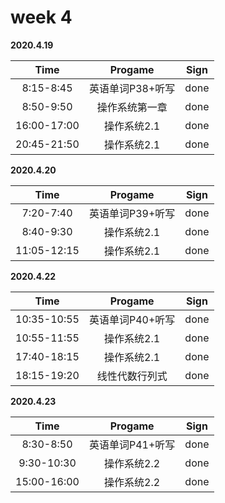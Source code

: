 # week 4

**2020.4.19**

Time|Progame|Sign
|:-----:|:-----:|:-----:|
8:15-8:45|英语单词P38+听写|done
8:50-9:50|操作系统第一章|done
16:00-17:00|操作系统2.1|done
20:45-21:50|操作系统2.1|done

**2020.4.20**

Time|Progame|Sign
|:-----:|:-----:|:-----:|
7:20-7:40|英语单词P39+听写|done
8:40-9:30|操作系统2.1|done
11:05-12:15|操作系统2.1|done

**2020.4.22**

Time|Progame|Sign
|:-----:|:-----:|:-----:|
10:35-10:55|英语单词P40+听写|done
10:55-11:55|操作系统2.1|done
17:40-18:15|操作系统2.1|done
18:15-19:20|线性代数行列式|done

**2020.4.23**

Time|Progame|Sign
|:-----:|:-----:|:-----:|
8:30-8:50|英语单词P41+听写|done
9:30-10:30|操作系统2.2|done
15:00-16:00|操作系统2.2|done